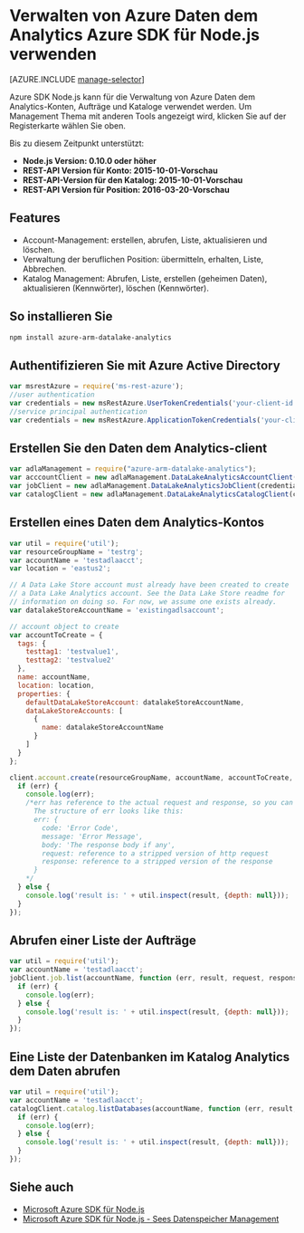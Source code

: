 <properties
   pageTitle="Verwalten von Azure Daten dem Analytics mithilfe von Azure SDK für Node.js | Azure"
   description="Erfahren Sie, wie Daten dem Analytics-Konten, Datenquellen, Aufträge und Benutzer per Azure SDK für Node.js verwalten"
   services="data-lake-analytics"
   documentationCenter=""
   authors="edmacauley"
   manager="jhubbard"
   editor="cgronlun"/>

<tags
   ms.service="data-lake-analytics"
   ms.devlang="na"
   ms.topic="get-started-article"
   ms.tgt_pltfrm="na"
   ms.workload="big-data"
   ms.date="05/16/2016"
   ms.author="edmaca"/>

# <a name="manage-azure-data-lake-analytics-using-azure-sdk-for-nodejs"></a>Verwalten von Azure Daten dem Analytics Azure SDK für Node.js verwenden


[AZURE.INCLUDE [manage-selector](../../includes/data-lake-analytics-selector-manage.md)]

Azure SDK Node.js kann für die Verwaltung von Azure Daten dem Analytics-Konten, Aufträge und Kataloge verwendet werden. Um Management Thema mit anderen Tools angezeigt wird, klicken Sie auf der Registerkarte wählen Sie oben.

Bis zu diesem Zeitpunkt unterstützt:

  *  **Node.js Version: 0.10.0 oder höher**
  *  **REST-API Version für Konto: 2015-10-01-Vorschau**
  *  **REST-API-Version für den Katalog: 2015-10-01-Vorschau**
  *  **REST-API Version für Position: 2016-03-20-Vorschau**

## <a name="features"></a>Features

- Account-Management: erstellen, abrufen, Liste, aktualisieren und löschen.
- Verwaltung der beruflichen Position: übermitteln, erhalten, Liste, Abbrechen.
- Katalog Management: Abrufen, Liste, erstellen (geheimen Daten), aktualisieren (Kennwörter), löschen (Kennwörter).

## <a name="how-to-install"></a>So installieren Sie

```bash
npm install azure-arm-datalake-analytics
```

## <a name="authenticate-using-azure-active-directory"></a>Authentifizieren Sie mit Azure Active Directory

 ```javascript
 var msrestAzure = require('ms-rest-azure');
 //user authentication
 var credentials = new msRestAzure.UserTokenCredentials('your-client-id', 'your-domain', 'your-username', 'your-password', 'your-redirect-uri');
 //service principal authentication
 var credentials = new msRestAzure.ApplicationTokenCredentials('your-client-id', 'your-domain', 'your-secret');
 ```

## <a name="create-the-data-lake-analytics-client"></a>Erstellen Sie den Daten dem Analytics-client

```javascript
var adlaManagement = require("azure-arm-datalake-analytics");
var acccountClient = new adlaManagement.DataLakeAnalyticsAccountClient(credentials, 'your-subscription-id');
var jobClient = new adlaManagement.DataLakeAnalyticsJobClient(credentials, 'azuredatalakeanalytics.net');
var catalogClient = new adlaManagement.DataLakeAnalyticsCatalogClient(credentials, 'azuredatalakeanalytics.net');
```

## <a name="create-a-data-lake-analytics-account"></a>Erstellen eines Daten dem Analytics-Kontos

```javascript
var util = require('util');
var resourceGroupName = 'testrg';
var accountName = 'testadlaacct';
var location = 'eastus2';

// A Data Lake Store account must already have been created to create
// a Data Lake Analytics account. See the Data Lake Store readme for
// information on doing so. For now, we assume one exists already.
var datalakeStoreAccountName = 'existingadlsaccount';

// account object to create
var accountToCreate = {
  tags: {
    testtag1: 'testvalue1',
    testtag2: 'testvalue2'
  },
  name: accountName,
  location: location,
  properties: {
    defaultDataLakeStoreAccount: datalakeStoreAccountName,
    dataLakeStoreAccounts: [
      {
        name: datalakeStoreAccountName
      }
    ]
  }
};

client.account.create(resourceGroupName, accountName, accountToCreate, function (err, result, request, response) {
  if (err) {
    console.log(err);
    /*err has reference to the actual request and response, so you can see what was sent and received on the wire.
      The structure of err looks like this:
      err: {
        code: 'Error Code',
        message: 'Error Message',
        body: 'The response body if any',
        request: reference to a stripped version of http request
        response: reference to a stripped version of the response
      }
    */
  } else {
    console.log('result is: ' + util.inspect(result, {depth: null}));
  }
});
```

## <a name="get-a-list-of-jobs"></a>Abrufen einer Liste der Aufträge

```javascript
var util = require('util');
var accountName = 'testadlaacct';
jobClient.job.list(accountName, function (err, result, request, response) {
  if (err) {
    console.log(err);
  } else {
    console.log('result is: ' + util.inspect(result, {depth: null}));
  }
});
```

## <a name="get-a-list-of-databases-in-the-data-lake-analytics-catalog"></a>Eine Liste der Datenbanken im Katalog Analytics dem Daten abrufen
```javascript
var util = require('util');
var accountName = 'testadlaacct';
catalogClient.catalog.listDatabases(accountName, function (err, result, request, response) {
  if (err) {
    console.log(err);
  } else {
    console.log('result is: ' + util.inspect(result, {depth: null}));
  }
});
```

## <a name="see-also"></a>Siehe auch

- [Microsoft Azure SDK für Node.js](https://github.com/azure/azure-sdk-for-node)
- [Microsoft Azure SDK für Node.js - Sees Datenspeicher Management](https://github.com/Azure/azure-sdk-for-node/tree/autorest/lib/services/dataLake.Store)
